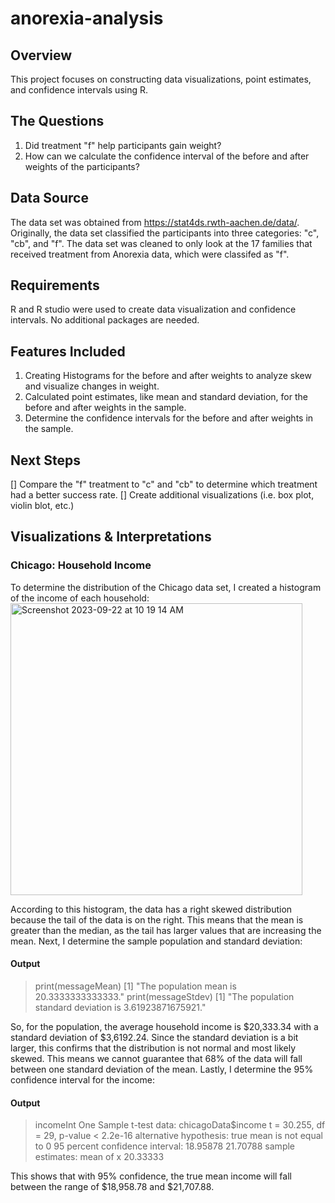 # anorexia-analysis
## Overview ##
This project focuses on constructing data visualizations, point estimates, and confidence intervals using R. 

## The Questions ##
1. Did treatment "f" help participants gain weight?
2. How can we calculate the confidence interval of the before and after weights of the participants?

## Data Source ##
The data set was obtained from https://stat4ds.rwth-aachen.de/data/. Originally, the data set classified the participants into three categories: "c", "cb", and "f". The data set was cleaned to only look at the 17 families that received treatment from Anorexia data, which were classifed as "f".

## Requirements ##
R and R studio were used to create data visualization and confidence intervals. No additional packages are needed.

## Features Included ##
1) Creating Histograms for the before and after weights to analyze skew and visualize changes in weight.
2) Calculated point estimates, like mean and standard deviation, for the before and after weights in the sample.
3) Determine the confidence intervals for the before and after weights in the sample.

## Next Steps ##
[] Compare the "f" treatment to "c" and "cb" to determine which treatment had a better success rate.
[] Create additional visualizations (i.e. box plot, violin blot, etc.)

## Visualizations & Interpretations ##
### Chicago: Household Income ###
To determine the distribution of the Chicago data set, I created a histogram of the income of each household:
<img width="467" alt="Screenshot 2023-09-22 at 10 19 14 AM" src="https://github.com/samaguiar/anorexia-analysis/assets/89755252/9e6ab072-b518-4525-a419-6c5896c620f1">

According to this histogram, the data has a right skewed distribution because the tail of the data is on the right. This means that the mean is greater than the median, as the tail has 
larger values that are increasing the mean. Next, I determine the sample population and standard deviation:

#### Output ####
> print(messageMean)
[1] "The population mean is 20.3333333333333."
> print(messageStdev)
[1] "The population standard deviation is 3.61923871675921."

So, for the population, the average household income is $20,333.34 with a standard deviation of $3,6192.24. Since the standard deviation is a bit larger, this confirms that the distribution is not normal and most likely skewed. This means we cannot guarantee that 68% of the data will fall between one standard deviation of the mean. 
Lastly, I determine the 95% confidence interval for the income:

#### Output ####
> incomeInt
One Sample t-test
data: chicagoData$income
t = 30.255, df = 29, p-value < 2.2e-16
alternative hypothesis: true mean is not equal to 0
95 percent confidence interval:
 18.95878 21.70788
sample estimates:
mean of x 
 20.33333 

This shows that with 95% confidence, the true mean income will fall between the range of $18,958.78 and $21,707.88.

